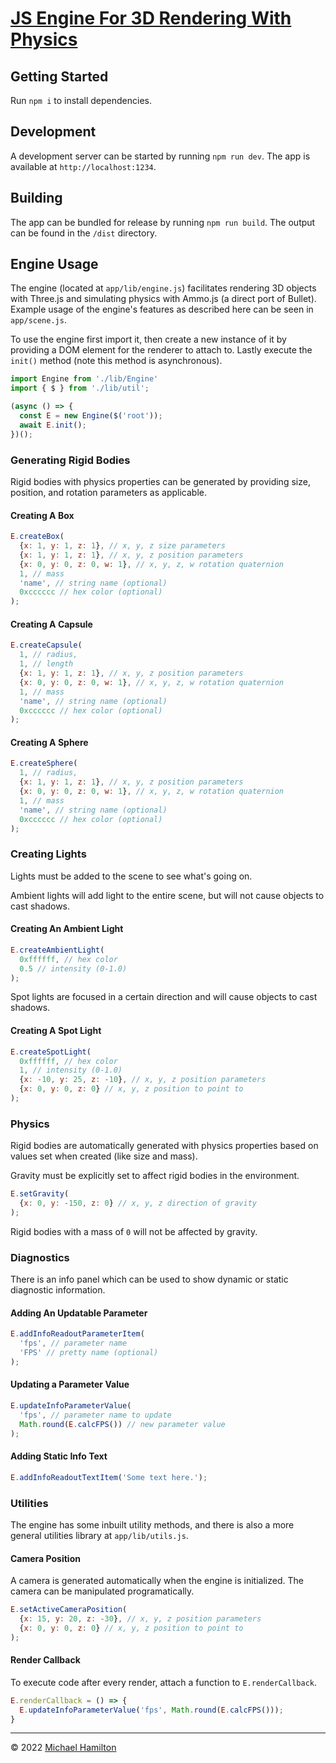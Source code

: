 # [JS Engine For 3D Rendering With Physics](https://miska.me/projects/js3d-phys/)

## Getting Started
Run `npm i` to install dependencies.

## Development
A development server can be started by running `npm run dev`. The app is available at `http://localhost:1234`.

## Building
The app can be bundled for release by running `npm run build`. The output can be found in the `/dist` directory.

## Engine Usage
The engine (located at `app/lib/engine.js`) facilitates rendering 3D objects with Three.js and simulating physics with Ammo.js (a direct port of Bullet).
Example usage of the engine's features as described here can be seen in `app/scene.js`.

To use the engine first import it, then create a new instance of it by providing a DOM element for the renderer to attach to.
Lastly execute the `init()` method (note this method is asynchronous). 
```javascript
import Engine from './lib/Engine'
import { $ } from './lib/util';

(async () => {
  const E = new Engine($('root'));
  await E.init();
})();
```

### Generating Rigid Bodies
Rigid bodies with physics properties can be generated by providing size, position, and rotation parameters as applicable.

#### Creating A Box

```javascript
E.createBox(
  {x: 1, y: 1, z: 1}, // x, y, z size parameters 
  {x: 1, y: 1, z: 1}, // x, y, z position parameters
  {x: 0, y: 0, z: 0, w: 1}, // x, y, z, w rotation quaternion
  1, // mass
  'name', // string name (optional)
  0xcccccc // hex color (optional)
);
```

#### Creating A Capsule

```javascript
E.createCapsule(
  1, // radius,
  1, // length
  {x: 1, y: 1, z: 1}, // x, y, z position parameters
  {x: 0, y: 0, z: 0, w: 1}, // x, y, z, w rotation quaternion
  1, // mass
  'name', // string name (optional)
  0xcccccc // hex color (optional)
);
```

#### Creating A Sphere

```javascript
E.createSphere(
  1, // radius,
  {x: 1, y: 1, z: 1}, // x, y, z position parameters
  {x: 0, y: 0, z: 0, w: 1}, // x, y, z, w rotation quaternion
  1, // mass
  'name', // string name (optional)
  0xcccccc // hex color (optional)
);
```

### Creating Lights
Lights must be added to the scene to see what's going on.

Ambient lights will add light to the entire scene, but will not cause objects to cast shadows.
#### Creating An Ambient Light
```javascript
E.createAmbientLight(
  0xffffff, // hex color
  0.5 // intensity (0-1.0)
);
```

Spot lights are focused in a certain direction and will cause objects to cast shadows.
#### Creating A Spot Light
```javascript
E.createSpotLight(
  0xffffff, // hex color
  1, // intensity (0-1.0)
  {x: -10, y: 25, z: -10}, // x, y, z position parameters
  {x: 0, y: 0, z: 0} // x, y, z position to point to
);
```

### Physics
Rigid bodies are automatically generated with physics properties based on values set when created (like size and mass).

Gravity must be explicitly set to affect rigid bodies in the environment.
```javascript
E.setGravity(
  {x: 0, y: -150, z: 0} // x, y, z direction of gravity
);
```
Rigid bodies with a mass of `0` will not be affected by gravity.

### Diagnostics
There is an info panel which can be used to show dynamic or static diagnostic information.

#### Adding An Updatable Parameter
```javascript
E.addInfoReadoutParameterItem(
  'fps', // parameter name
  'FPS' // pretty name (optional)
);
```

#### Updating a Parameter Value
```javascript
E.updateInfoParameterValue(
  'fps', // parameter name to update
  Math.round(E.calcFPS()) // new parameter value
);
```

#### Adding Static Info Text
```javascript
E.addInfoReadoutTextItem('Some text here.');
```

### Utilities
The engine has some inbuilt utility methods, and there is also a more general utilities library at `app/lib/utils.js`.

#### Camera Position
A camera is generated automatically when the engine is initialized.
The camera can be manipulated programatically.
```javascript
E.setActiveCameraPosition(
  {x: 15, y: 20, z: -30}, // x, y, z position parameters
  {x: 0, y: 0, z: 0} // x, y, z position to point to
);
```

#### Render Callback
To execute code after every render, attach a function to `E.renderCallback`.
```javascript
E.renderCallback = () => {
  E.updateInfoParameterValue('fps', Math.round(E.calcFPS()));
}
```

___
&copy; 2022 [Michael Hamilton](https://miska.me)
